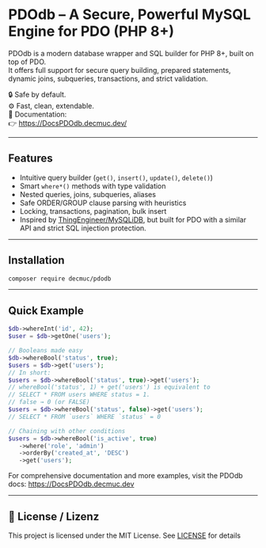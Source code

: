 # PDOdb – A Secure, Powerful MySQL Engine for PDO (PHP 8+)

PDOdb is a modern database wrapper and SQL builder for PHP 8+, built on top of PDO.  
It offers full support for secure query building, prepared statements, dynamic joins, subqueries, transactions, and strict validation.

🔒 Safe by default.  
⚙️ Fast, clean, extendable.  
📘 Documentation:  
👉 https://DocsPDOdb.decmuc.dev/

---

## Features

- Intuitive query builder (`get()`, `insert()`, `update()`, `delete()`)
- Smart `where*()` methods with type validation
- Nested queries, joins, subqueries, aliases
- Safe ORDER/GROUP clause parsing with heuristics
- Locking, transactions, pagination, bulk insert
- Inspired by [ThingEngineer/MySQLiDB](https://github.com/ThingEngineer/MysqliDb), but built for PDO with a similar API and strict SQL injection protection.

---

## Installation

```bash
composer require decmuc/pdodb
```

---

## Quick Example

```php
$db->whereInt('id', 42);
$user = $db->getOne('users');

// Booleans made easy
$db->whereBool('status', true);
$users = $db->get('users');
// In short:
$users = $db->whereBool('status', true)->get('users');
// whereBool('status', 1) + get('users') is equivalent to
// SELECT * FROM users WHERE status = 1.
// false → 0 (or FALSE)
$users = $db->whereBool('status', false)->get('users');
// SELECT * FROM `users` WHERE `status` = 0

// Chaining with other conditions
$users = $db->whereBool('is_active', true)
   ->where('role', 'admin')
   ->orderBy('created_at', 'DESC')
   ->get('users');


```
For comprehensive documentation and more examples, visit the PDOdb docs: https://DocsPDOdb.decmuc.dev

---

## 📝 License / Lizenz


This project is licensed under the MIT License. See [LICENSE](LICENSE) for details
